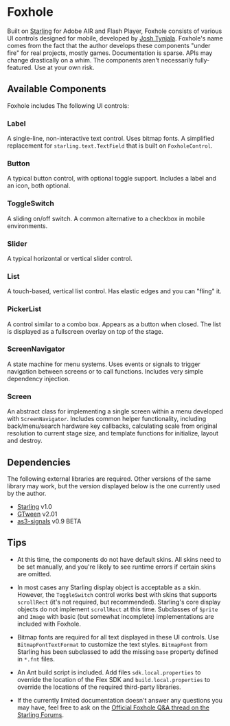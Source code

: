 # Foxhole

Built on [Starling](http://gamua.com/starling/) for Adobe AIR and Flash Player, Foxhole consists of various UI controls designed for mobile, developed by [Josh Tynjala](http://twitter.com/joshtynjala). Foxhole's name comes from the fact that the author develops these components "under fire" for real projects, mostly games. Documentation is sparse. APIs may change drastically on a whim. The components aren't necessarily fully-featured. Use at your own risk.

## Available Components

Foxhole includes The following UI controls:

### Label
A single-line, non-interactive text control. Uses bitmap fonts. A simplified replacement for `starling.text.TextField` that is built on `FoxholeControl`.

### Button
A typical button control, with optional toggle support. Includes a label and an icon, both optional.

### ToggleSwitch
A sliding on/off switch. A common alternative to a checkbox in mobile environments.

### Slider
A typical horizontal or vertical slider control.

### List
A touch-based, vertical list control. Has elastic edges and you can "fling" it.

### PickerList
A control similar to a combo box. Appears as a button when closed. The list is displayed as a fullscreen overlay on top of the stage.

### ScreenNavigator
A state machine for menu systems. Uses events or signals to trigger navigation between screens or to call functions. Includes very simple dependency injection.

### Screen
An abstract class for implementing a single screen within a menu developed with `ScreenNavigator`. Includes common helper functionality, including back/menu/search hardware key callbacks, calculating scale from original resolution to current stage size, and template functions for initialize, layout and destroy.

## Dependencies

The following external libraries are required. Other versions of the same library may work, but the version displayed below is the one currently used by the author.

* [Starling](http://gamua.com/starling/) v1.0
* [GTween](http://gskinner.com/libraries/gtween/) v2.01
* [as3-signals](https://github.com/robertpenner/as3-signals) v0.9 BETA

## Tips

* At this time, the components do not have default skins. All skins need to be set manually, and you're likely to see runtime errors if certain skins are omitted.

* In most cases any Starling display object is acceptable as a skin. However, the `ToggleSwitch` control works best with skins that supports `scrollRect` (it's not required, but recommended). Starling's core display objects do not implement `scrollRect` at this time. Subclasses of `Sprite` and `Image` with basic (but somewhat incomplete) implementations are included with Foxhole.

* Bitmap fonts are required for all text displayed in these UI controls. Use `BitmapFontTextFormat` to customize the text styles. `BitmapFont` from Starling has been subclassed to add the missing `base` property defined in `*.fnt` files.

* An Ant build script is included. Add files `sdk.local.properties` to override the location of the Flex SDK and `build.local.properties` to override the locations of the required third-party libraries.

* If the currently limited documentation doesn't answer any questions you may have, feel free to ask on the [Official Foxhole Q&A thread on the Starling Forums](http://forum.starling-framework.org/topic/official-foxhole-components-qa).